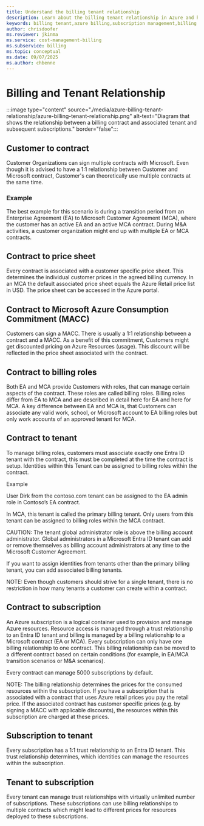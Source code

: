 ```yaml
---
title: Understand the billing tenant relationship
description: Learn about the billing tenant relationship in Azure and how it affects your billing and subscription management.
keywords: billing tenant,azure billing,subscription management,billing relationship
author: chrisdoofer
ms.reviewer: jkinma
ms.service: cost-management-billing
ms.subservice: billing
ms.topic: conceptual
ms.date: 09/07/2025
ms.author: chbenne
---
```


# Billing and Tenant Relationship

:::image type="content" source="./media/azure-billing-tenant-relationship/azure-billing-tenant-relationship.png" alt-text="Diagram that shows the relationship between a billing contract and associated tenant and subsequent subscriptions." border="false":::

## Customer to contract

Customer Organizations can sign multiple contracts with Microsoft. Even though it is advised to have a 1:1 relationship between Customer and Microsoft contract, Customer's can theoretically use multiple contracts at the same time.

### Example

The best example for this scenario is during a transition period from an Enterprise Agreement (EA) to Microsoft Customer Agreement (MCA), where the customer has an active EA and an active MCA contract. During M&A activities, a customer organization might end up with multiple EA or MCA contracts.

## Contract to price sheet

Every contract is associated with a customer specific price sheet. This determines the individual customer prices in the agreed billing currency. In an MCA the default associated price sheet equals the Azure Retail price list in USD. The price sheet can be accessed in the Azure portal.

## Contract to Microsoft Azure Consumption Commitment (MACC)

Customers can sign a MACC. There is usually a 1:1 relationship between a contract and a MACC. As a benefit of this commitment, Customers might get discounted pricing on Azure Resources (usage). This discount will be reflected in the price sheet associated with the contract.

## Contract to billing roles

Both EA and MCA provide Customers with roles, that can manage certain aspects of the contract. These roles are called billing roles. Billing roles differ from EA to MCA and are described in detail here for EA and here for MCA. A key difference between EA and MCA is, that Customers can associate any valid work, school, or Microsoft account to EA billing roles but only work accounts of an approved tenant for MCA.

## Contract to tenant

To manage billing roles, customers must associate exactly one Entra ID tenant with the contract, this must be completed at the time the contract is setup. Identities within this Tenant can be assigned to billing roles within the contract.

Example

User Dirk from the contoso.com tenant can be assigned to the EA admin role in Contoso’s EA contract.

In MCA, this tenant is called the primary billing tenant. Only users from this tenant can be assigned to billing roles within the MCA contract.

CAUTION: The tenant global administrator role is above the billing account administrator. Global administrators in a Microsoft Entra ID tenant can add or remove themselves as billing account administrators at any time to the Microsoft Customer Agreement.

If you want to assign identities from tenants other than the primary billing tenant, you can add associated billing tenants.

NOTE: Even though customers should strive for a single tenant, there is no restriction in how many tenants a customer can create within a contract.

## Contract to subscription

An Azure subscription is a logical container used to provision and manage Azure resources. Resource access is managed through a trust relationship to an Entra ID tenant and billing is managed by a billing relationship to a Microsoft contract (EA or MCA). Every subscription can only have one billing relationship to one contract. This billing relationship can be moved to a different contract based on certain conditions (for example, in EA/MCA transition scenarios or M&A scenarios).

Every contract can manage 5000 subscriptions by default.

NOTE: The billing relationship determines the prices for the consumed resources within the subscription. If you have a subscription that is associated with a contract that uses Azure retail prices you pay the retail price. If the associated contract has customer specific prices (e.g. by signing a MACC with applicable discounts), the resources within this subscription are charged at these prices.

## Subscription to tenant

Every subscription has a 1:1 trust relationship to an Entra ID tenant. This trust relationship determines, which identities can manage the resources within the subscription.

## Tenant to subscription

Every tenant can manage trust relationships with virtually unlimited number of subscriptions. These subscriptions can use billing relationships to multiple contracts which might lead to different prices for resources deployed to these subscriptions.

